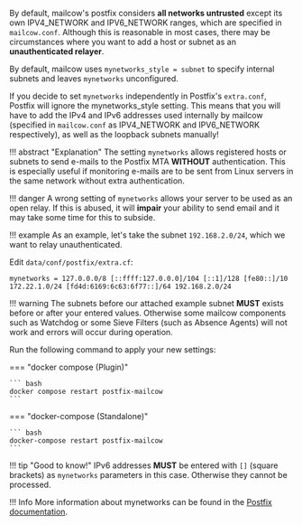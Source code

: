 By default, mailcow's postfix considers **all networks untrusted** except its own IPV4_NETWORK and IPV6_NETWORK ranges, which are specified in `mailcow.conf`. Although this is reasonable in most cases, there may be circumstances where you want to add a host or subnet as an **unauthenticated relayer**.

By default, mailcow uses `mynetworks_style = subnet` to specify internal subnets and leaves `mynetworks` unconfigured.

If you decide to set `mynetworks` independently in Postfix's `extra.conf`, Postfix will ignore the mynetworks_style setting. This means that you will have to add the IPv4 and IPv6 addresses used internally by mailcow (specified in `mailcow.conf` as IPV4_NETWORK and IPV6_NETWORK respectively), as well as the loopback subnets manually!

!!! abstract "Explanation"
    The setting `mynetworks` allows registered hosts or subnets to send e-mails to the Postfix MTA **WITHOUT** authentication. This is especially useful if monitoring e-mails are to be sent from Linux servers in the same network without extra authentication.

!!! danger
    A wrong setting of `mynetworks` allows your server to be used as an open relay. If this is abused, it will **impair** your ability to send email and it may take some time for this to subside.

!!! example
    As an example, let's take the subnet `192.168.2.0/24`, which we want to relay unauthenticated.

Edit `data/conf/postfix/extra.cf`:

```
mynetworks = 127.0.0.0/8 [::ffff:127.0.0.0]/104 [::1]/128 [fe80::]/10 172.22.1.0/24 [fd4d:6169:6c63:6f77::]/64 192.168.2.0/24
```

!!! warning
    The subnets before our attached example subnet **MUST** exists before or after your entered values. Otherwise some mailcow components such as Watchdog or some Sieve Filters (such as Absence Agents) will not work and errors will occur during operation.

Run the following command to apply your new settings:

=== "docker compose (Plugin)"

    ``` bash
    docker compose restart postfix-mailcow
    ```

=== "docker-compose (Standalone)"

    ``` bash
    docker-compose restart postfix-mailcow
    ```

!!! tip "Good to know!"
    IPv6 addresses **MUST** be entered with `[]` (square brackets) as `mynetworks` parameters in this case. Otherwise they cannot be processed.

!!! Info
    More information about mynetworks can be found in the [Postfix documentation](http://www.postfix.org/postconf.5.html#mynetworks).